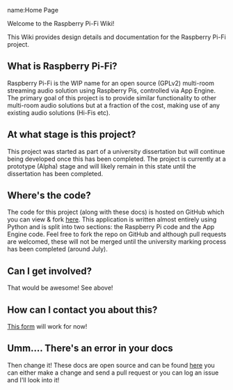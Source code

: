 name:Home Page

Welcome to the Raspberry Pi-Fi Wiki!

This Wiki provides design details and documentation for the Raspberry Pi-Fi project. 

What is Raspberry Pi-Fi?
------------------------

Raspberry Pi-Fi is the WIP name for an open source (GPLv2) multi-room streaming audio solution using Raspberry Pis, controlled via App Engine. The primary goal of this project is to provide similar functionality to other multi-room audio solutions but at a fraction of the cost, making use of any existing audio solutions (Hi-Fis etc). 

At what stage is this project?
------------------------------

This project was started as part of a university dissertation but will continue being developed once this has been completed. The project is currently at a prototype (Alpha) stage and will likely remain in this state until the dissertation has been completed.

Where's the code?
-----------------

The code for this project (along with these docs) is hosted on GitHub which you can view & fork [here](http://github.com/RaspberryPiFi). This application is written almost entirely using Python and is split into two sections: the Raspberry Pi code and the App Engine code. Feel free to fork the repo on GitHub and although pull requests are welcomed, these will not be merged until the university marking process has been completed (around July).

Can I get involved?
-------------------

That would be awesome! See above!

How can I contact you about this?
---------------------------------

[This form](http://www.aporcupine.com/contact-me/) will work for now!


Umm.... There's an error in your docs
---------------------------------------

Then change it! These docs are open source and can be found [here](http://github.com/RaspberryPiFi/wiki) you can either make a change and send a pull request or you can log an issue and I'll look into it! 
